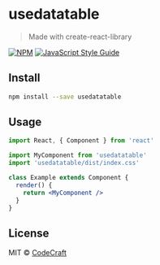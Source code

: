 # usedatatable

> Made with create-react-library

[![NPM](https://img.shields.io/npm/v/usedatatable.svg)](https://www.npmjs.com/package/usedatatable) [![JavaScript Style Guide](https://img.shields.io/badge/code_style-standard-brightgreen.svg)](https://standardjs.com)

## Install

```bash
npm install --save usedatatable
```

## Usage

```jsx
import React, { Component } from 'react'

import MyComponent from 'usedatatable'
import 'usedatatable/dist/index.css'

class Example extends Component {
  render() {
    return <MyComponent />
  }
}
```

## License

MIT © [CodeCraft](https://github.com/CodeCraft)
